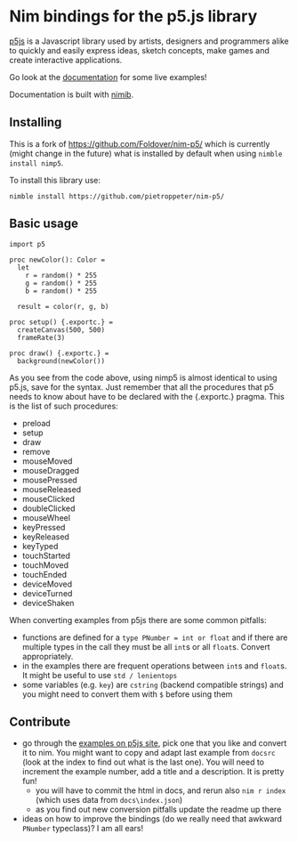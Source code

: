 # Nim bindings for the p5.js library

[p5js](https://p5js.org) is a Javascript library used by artists, designers and programmers alike to quickly and easily express ideas, sketch concepts, make games and create interactive applications.

Go look at the [documentation](https://pietroppeter.github.io/nim-p5/) for some live examples!

Documentation is built with [nimib](https://github.com/pietroppeter/nimib/).

## Installing

This is a fork of https://github.com/Foldover/nim-p5/ which is currently
(might change in the future)
what is installed by default when using `nimble install nimp5`.

To install this library use:

    nimble install https://github.com/pietroppeter/nim-p5/


## Basic usage

    import p5
    
    proc newColor(): Color =
      let
        r = random() * 255
        g = random() * 255
        b = random() * 255
        
      result = color(r, g, b)
    
    proc setup() {.exportc.} =
      createCanvas(500, 500)
      frameRate(3)
      
    proc draw() {.exportc.} =
      background(newColor())
      
As you see from the code above, using nimp5 is almost identical to using p5.js, save for the syntax. Just remember that all the procedures that p5 needs to know about have to be declared with the {.exportc.} pragma. This is the list of such procedures:

- preload
- setup
- draw
- remove
- mouseMoved
- mouseDragged
- mousePressed
- mouseReleased
- mouseClicked
- doubleClicked
- mouseWheel
- keyPressed
- keyReleased
- keyTyped
- touchStarted
- touchMoved
- touchEnded
- deviceMoved
- deviceTurned
- deviceShaken

When converting examples from p5js there are some common pitfalls:
- functions are defined for a `type PNumber = int or float` and if there
  are multiple types in the call they must be all `int`s or all `float`s.
  Convert appropriately.
- in the examples there are frequent operations between `int`s and `float`s.
  It might be useful to use `std / lenientops`
- some variables (e.g. `key`) are `cstring` (backend compatible strings)
  and you might need to convert them with `$` before using them

## Contribute

- go through the [examples on p5js site](https://p5js.org/examples/), pick one that you like and convert it to nim. You might want to copy and adapt last example from `docsrc` (look at the index to find out what is the last one). You will need to increment the example number, add a title and a description. It is pretty fun!
  - you will have to commit the html in docs, and rerun also `nim r index`
    (which uses data from `docs\index.json`)
  - as you find out new conversion pitfalls update the readme up there
- ideas on how to improve the bindings (do we really need that awkward `PNumber` typeclass)? I am all ears!
